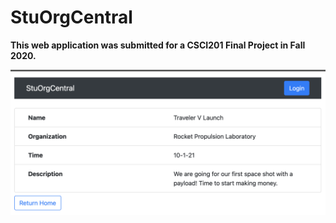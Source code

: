 # StuOrgCentral

**This web application was submitted for a CSCI201 Final Project in Fall 2020.**

![Homepage](README/Event.png)
 
